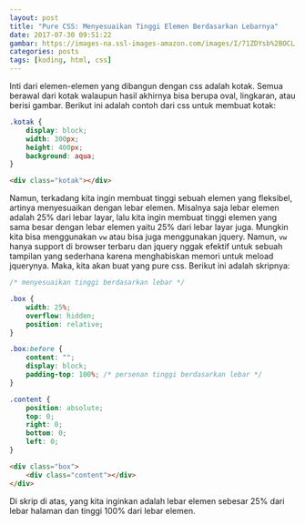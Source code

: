 ```yaml
---
layout: post
title: "Pure CSS: Menyesuaikan Tinggi Elemen Berdasarkan Lebarnya"
date: 2017-07-30 09:51:22
gambar: https://images-na.ssl-images-amazon.com/images/I/71ZDYsb%2BOCL.png
categories: posts
tags: [koding, html, css]
---
```


Inti dari elemen-elemen yang dibangun dengan css adalah kotak. Semua berawal dari kotak walaupun hasil akhirnya bisa berupa oval, lingkaran, atau berisi gambar. Berikut ini adalah contoh dari css untuk membuat kotak:

```css
.kotak {
    display: block;
    width: 300px;
    height: 400px;
    background: aqua;
}
```

```html
<div class="kotak"></div>
```

Namun, terkadang kita ingin membuat tinggi sebuah elemen yang fleksibel, artinya menyesuaikan dengan lebar elemen. Misalnya saja lebar elemen adalah 25% dari lebar layar, lalu kita ingin membuat tinggi elemen yang sama besar dengan lebar elemen yaitu 25% dari lebar layar juga. Mungkin kita bisa menggunakan `vw` atau bisa juga menggunakan jquery. Namun, `vw` hanya support di browser terbaru dan jquery nggak efektif untuk sebuah tampilan yang sederhana karena menghabiskan memori untuk meload jquerynya. Maka, kita akan buat yang pure css. Berikut ini adalah skripnya:

```css
/* menyesuaikan tinggi berdasarkan lebar */

.box {
    width: 25%;
    overflow: hidden;
    position: relative;
}

.box:before {
    content: "";
    display: block;
    padding-top: 100%; /* persenan tinggi berdasarkan lebar */
}

.content {
    position: absolute;
    top: 0;
    right: 0;
    bottom: 0;
    left: 0;
}
```

```html
<div class="box">
    <div class="content"></div>
</div>
```

Di skrip di atas, yang kita inginkan adalah lebar elemen sebesar 25% dari lebar halaman dan tinggi 100% dari lebar elemen.